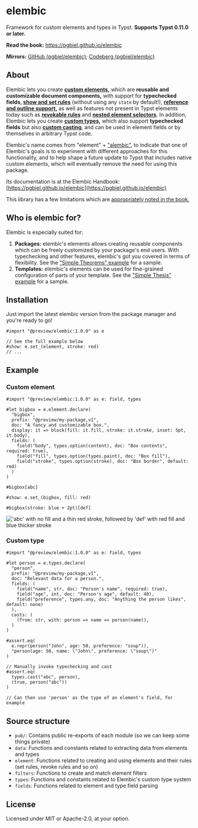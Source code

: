 # elembic
Framework for custom elements and types in Typst. **Supports Typst 0.11.0 or later.**

**Read the book:** https://pgbiel.github.io/elembic

**Mirrors:** [GitHub (pgbiel/elembic)](https://github.com/PgBiel/elembic); [Codeberg (pgbiel/elembic)](https://codeberg.org/PgBiel/elembic)

## About

Elembic lets you create [**custom elements,**](https://pgbiel.github.io/elembic/elements/creating/index.html) which are **reusable and customizable document components,** with support for **typechecked fields, [show and set rules](https://pgbiel.github.io/elembic/elements/styling/index.html)** (without using any `state` by default!), **[reference and outline support,](https://pgbiel.github.io/elembic/elements/creating/labels-refs.html)** as well as features not present in Typst elements today such as **[revokable rules](https://pgbiel.github.io/elembic/elements/styling/revoke.html)** and **[nested element selectors](https://pgbiel.github.io/elembic/elements/filters/within.html)**. In addition, Elembic lets you create [**custom types,**](https://pgbiel.github.io/elembic/types/custom-types/index.html) which also support **typechecked fields** but also [**custom casting**](https://pgbiel.github.io/elembic/types/custom-types/casts.html), and can be used in element fields or by themselves in arbitrary Typst code.

Elembic's name comes from "element" + ["alembic"](https://en.wikipedia.org/wiki/Alembic), to indicate that one of Elembic's goals is to experiment with different approaches for this functionality, and to help shape a future update to Typst that includes native custom elements, which will eventually remove the need for using this package.

Its documentation is at the Elembic Handbook: [https://pgbiel.github.io/elembic](https://pgbiel.github.io/elembic)

This library has a few limitations which are [appropriately noted in the book.](https://pgbiel.github.io/elembic/about/limitations.html)

## Who is elembic for?

Elembic is especially suited for:
1. **Packages:** elembic's elements allows creating reusable components which can be freely customized by your package's end users. With typechecking and other features, elembic's got you covered in terms of flexibility. See the ["Simple Theorems" example](https://pgbiel.github.io/elembic/examples/simple-theorems.html) for a sample.
2. **Templates:** elembic's elements can be used for fine-grained configuration of parts of your template. See the ["Simple Thesis" example](https://pgbiel.github.io/elembic/examples/simple-thesis.html) for a sample.

## Installation

Just import the latest elembic version from the package manager and you're ready to go!

```typ
#import "@preview/elembic:1.0.0" as e

// See the full example below
#show: e.set_(element, stroke: red)
// ...
```

## Example

### Custom element

```typ
#import "@preview/elembic:1.0.0" as e: field, types

#let bigbox = e.element.declare(
  "bigbox",
  prefix: "@preview/my-package,v1",
  doc: "A fancy and customizable box.",
  display: it => block(fill: it.fill, stroke: it.stroke, inset: 5pt, it.body),
  fields: (
    field("body", types.option(content), doc: "Box contents", required: true),
    field("fill", types.option(types.paint), doc: "Box fill"),
    field("stroke", types.option(stroke), doc: "Box border", default: red)
  )
)

#bigbox[abc]

#show: e.set_(bigbox, fill: red)

#bigbox(stroke: blue + 2pt)[def]
```

!['abc' with no fill and a thin red stroke, followed by 'def' with red fill and blue thicker stroke](https://github.com/user-attachments/assets/c852cfcd-c0de-446a-999b-5ecaa44809b7)

### Custom type

```typ
#import "@preview/elembic:1.0.0" as e: field, types

#let person = e.types.declare(
  "person",
  prefix: "@preview/my-package,v1",
  doc: "Relevant data for a person.",
  fields: (
    field("name", str, doc: "Person's name", required: true),
    field("age", int, doc: "Person's age", default: 40),
    field("preference", types.any, doc: "Anything the person likes", default: none)
  ),
  casts: (
    (from: str, with: person => name => person(name)),
  )
)

#assert.eq(
  e.repr(person("John", age: 50, preference: "soup")),
  "person(age: 50, name: \"John\", preference: \"soup\")"
)

// Manually invoke typechecking and cast
#assert.eq(
  types.cast("abc", person),
  (true, person("abc"))
)

// Can then use 'person' as the type of an element's field, for example
```

## Source structure

- `pub/`: Contains public re-exports of each module (so we can keep some things private)
- `data`: Functions and constants related to extracting data from elements and types
- `element`: Functions related to creating and using elements and their rules (set rules, revoke rules and so on)
- `filters`: Functions to create and match element filters
- `types`: Functions and constants related to Elembic's custom type system
- `fields`: Functions related to element and type field parsing

## License

Licensed under MIT or Apache-2.0, at your option.
